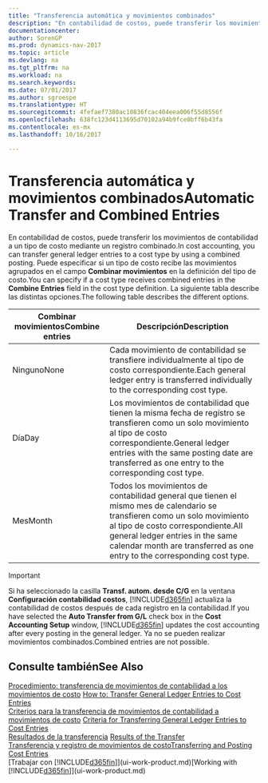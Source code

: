 ```yaml
---
title: "Transferencia automática y movimientos combinados"
description: "En contabilidad de costos, puede transferir los movimientos de contabilidad a un tipo de costo mediante un registro combinado. Puede especificar si un tipo de costo recibe las movimientos agrupados en el campo **Combinar movimientos** en la definición del tipo de costo. La siguiente tabla describe las distintas opciones."
documentationcenter: 
author: SorenGP
ms.prod: dynamics-nav-2017
ms.topic: article
ms.devlang: na
ms.tgt_pltfrm: na
ms.workload: na
ms.search.keywords: 
ms.date: 07/01/2017
ms.author: sgroespe
ms.translationtype: HT
ms.sourcegitcommit: 4fefaef7380ac10836fcac404eea006f55d8556f
ms.openlocfilehash: 638fc123d4113695d70102a94b9fce0bff6b43fa
ms.contentlocale: es-mx
ms.lasthandoff: 10/16/2017

---
```

# <a name="automatic-transfer-and-combined-entries"></a><span data-ttu-id="5fc53-105">Transferencia automática y movimientos combinados</span><span class="sxs-lookup"><span data-stu-id="5fc53-105">Automatic Transfer and Combined Entries</span></span>
<span data-ttu-id="5fc53-106">En contabilidad de costos, puede transferir los movimientos de contabilidad a un tipo de costo mediante un registro combinado.</span><span class="sxs-lookup"><span data-stu-id="5fc53-106">In cost accounting, you can transfer general ledger entries to a cost type by using a combined posting.</span></span> <span data-ttu-id="5fc53-107">Puede especificar si un tipo de costo recibe las movimientos agrupados en el campo **Combinar movimientos** en la definición del tipo de costo.</span><span class="sxs-lookup"><span data-stu-id="5fc53-107">You can specify if a cost type receives combined entries in the **Combine Entries** field in the cost type definition.</span></span> <span data-ttu-id="5fc53-108">La siguiente tabla describe las distintas opciones.</span><span class="sxs-lookup"><span data-stu-id="5fc53-108">The following table describes the different options.</span></span>  

|<span data-ttu-id="5fc53-109">Combinar movimientos</span><span class="sxs-lookup"><span data-stu-id="5fc53-109">Combine entries</span></span>|<span data-ttu-id="5fc53-110">Descripción</span><span class="sxs-lookup"><span data-stu-id="5fc53-110">Description</span></span>|  
|---------------------|-----------------|  
|<span data-ttu-id="5fc53-111">Ninguno</span><span class="sxs-lookup"><span data-stu-id="5fc53-111">None</span></span>|<span data-ttu-id="5fc53-112">Cada movimiento de contabilidad se transfiere individualmente al tipo de costo correspondiente.</span><span class="sxs-lookup"><span data-stu-id="5fc53-112">Each general ledger entry is transferred individually to the corresponding cost type.</span></span>|  
|<span data-ttu-id="5fc53-113">Día</span><span class="sxs-lookup"><span data-stu-id="5fc53-113">Day</span></span>|<span data-ttu-id="5fc53-114">Los movimientos de contabilidad que tienen la misma fecha de registro se transfieren como un solo movimiento al tipo de costo correspondiente.</span><span class="sxs-lookup"><span data-stu-id="5fc53-114">General ledger entries with the same posting date are transferred as one entry to the corresponding cost type.</span></span>|  
|<span data-ttu-id="5fc53-115">Mes</span><span class="sxs-lookup"><span data-stu-id="5fc53-115">Month</span></span>|<span data-ttu-id="5fc53-116">Todos los movimientos de contabilidad general que tienen el mismo mes de calendario se transfieren como un solo movimiento al tipo de costo correspondiente.</span><span class="sxs-lookup"><span data-stu-id="5fc53-116">All general ledger entries in the same calendar month are transferred as one entry to the corresponding cost type.</span></span>|  

> [!IMPORTANT]  
>  <span data-ttu-id="5fc53-117">Si ha seleccionado la casilla **Transf. autom. desde C/G** en la ventana **Configuración contabilidad costos**, [!INCLUDE[d365fin](includes/d365fin_md.md)] actualiza la contabilidad de costos después de cada registro en la contabilidad.</span><span class="sxs-lookup"><span data-stu-id="5fc53-117">If you have selected the **Auto Transfer from G/L** check box in the **Cost Accounting Setup** window, [!INCLUDE[d365fin](includes/d365fin_md.md)] updates the cost accounting after every posting in the general ledger.</span></span> <span data-ttu-id="5fc53-118">Ya no se pueden realizar movimientos combinados.</span><span class="sxs-lookup"><span data-stu-id="5fc53-118">Combined entries are not possible.</span></span>  

## <a name="see-also"></a><span data-ttu-id="5fc53-119">Consulte también</span><span class="sxs-lookup"><span data-stu-id="5fc53-119">See Also</span></span>  
 <span data-ttu-id="5fc53-120">[Procedimiento: transferencia de movimientos de contabilidad a los movimientos de costo](finance-how-to-transfer-general-ledger-entries-to-cost-entries.md) </span><span class="sxs-lookup"><span data-stu-id="5fc53-120">[How to: Transfer General Ledger Entries to Cost Entries](finance-how-to-transfer-general-ledger-entries-to-cost-entries.md) </span></span>  
 <span data-ttu-id="5fc53-121">[Criterios para la transferencia de movimientos de contabilidad a movimientos de costo](finance-criteria-for-transferring-general-ledger-entries-to-cost-entries.md) </span><span class="sxs-lookup"><span data-stu-id="5fc53-121">[Criteria for Transferring General Ledger Entries to Cost Entries](finance-criteria-for-transferring-general-ledger-entries-to-cost-entries.md) </span></span>  
 <span data-ttu-id="5fc53-122">[Resultados de la transferencia](finance-results-of-the-transfer.md) </span><span class="sxs-lookup"><span data-stu-id="5fc53-122">[Results of the Transfer](finance-results-of-the-transfer.md) </span></span>  
 [<span data-ttu-id="5fc53-123">Transferencia y registro de movimientos de costo</span><span class="sxs-lookup"><span data-stu-id="5fc53-123">Transferring and Posting Cost Entries</span></span>](finance-transfer-and-post-cost-entries.md)  
 <span data-ttu-id="5fc53-124">[Trabajar con [!INCLUDE[d365fin](includes/d365fin_md.md)]](ui-work-product.md)</span><span class="sxs-lookup"><span data-stu-id="5fc53-124">[Working with [!INCLUDE[d365fin](includes/d365fin_md.md)]](ui-work-product.md)</span></span>

